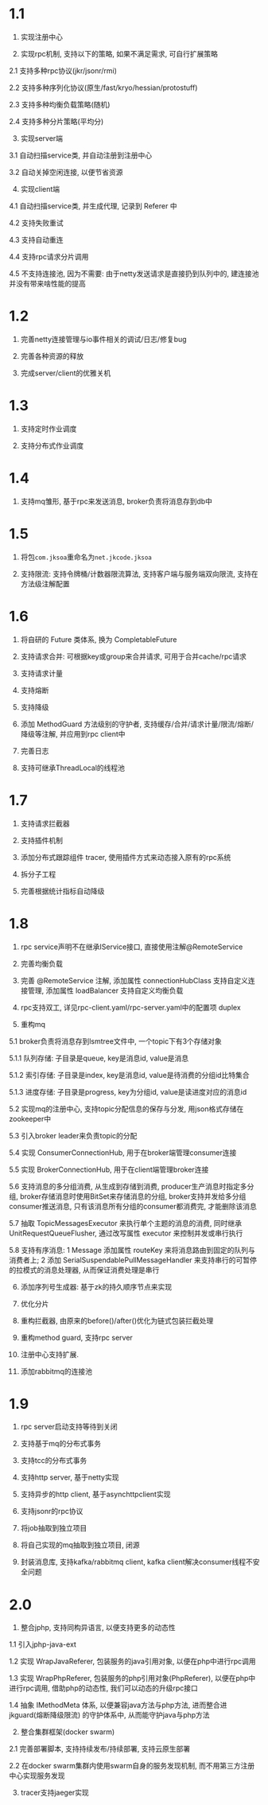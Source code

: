 # 1.1 
1. 实现注册中心

2. 实现rpc机制, 支持以下的策略, 如果不满足需求, 可自行扩展策略

2.1 支持多种rpc协议(jkr/jsonr/rmi)

2.2 支持多种序列化协议(原生/fast/kryo/hessian/protostuff)

2.3 支持多种均衡负载策略(随机)

2.4 支持多种分片策略(平均分)

3. 实现server端

3.1 自动扫描service类, 并自动注册到注册中心

3.2 自动关掉空闲连接, 以便节省资源

4. 实现client端

4.1 自动扫描service类, 并生成代理, 记录到 Referer 中

4.2 支持失败重试

4.3 支持自动重连

4.4 支持rpc请求分片调用

4.5 不支持连接池, 因为不需要: 由于netty发送请求是直接扔到队列中的, 建连接池并没有带来啥性能的提高

# 1.2
1. 完善netty连接管理与io事件相关的调试/日志/修复bug

2. 完善各种资源的释放

3. 完成server/client的优雅关机

# 1.3
1. 支持定时作业调度

2. 支持分布式作业调度

# 1.4
1. 支持mq雏形, 基于rpc来发送消息, broker负责将消息存到db中

# 1.5
1. 将包`com.jksoa`重命名为`net.jkcode.jksoa`

2. 支持限流: 支持令牌桶/计数器限流算法, 支持客户端与服务端双向限流, 支持在方法级注解配置

# 1.6
1. 将自研的 Future 类体系, 换为 CompletableFuture

2. 支持请求合并: 可根据key或group来合并请求, 可用于合并cache/rpc请求

3. 支持请求计量

4. 支持熔断

5. 支持降级

6. 添加 MethodGuard 方法级别的守护者, 支持缓存/合并/请求计量/限流/熔断/降级等注解, 并应用到rpc client中

7. 完善日志

8. 支持可继承ThreadLocal的线程池

# 1.7

1. 支持请求拦截器

2. 支持插件机制

3. 添加分布式跟踪组件 tracer, 使用插件方式来动态接入原有的rpc系统

4. 拆分子工程

5. 完善根据统计指标自动降级

# 1.8

1. rpc service声明不在继承IService接口, 直接使用注解@RemoteService

2. 完善均衡负载

3. 完善 @RemoteService 注解, 添加属性 connectionHubClass 支持自定义连接管理, 添加属性 loadBalancer 支持自定义均衡负载

4. rpc支持双工, 详见rpc-client.yaml/rpc-server.yaml中的配置项 duplex

5. 重构mq

5.1 broker负责将消息存到lsmtree文件中, 一个topic下有3个存储对象

5.1.1 队列存储: 子目录是queue, key是消息id, value是消息

5.1.2 索引存储: 子目录是index, key是消息id, value是待消费的分组id比特集合

5.1.3 进度存储: 子目录是progress, key为分组id, value是读进度对应的消息id

5.2 实现mq的注册中心, 支持topic分配信息的保存与分发, 用json格式存储在zookeeper中

5.3 引入broker leader来负责topic的分配

5.4 实现 ConsumerConnectionHub, 用于在broker端管理consumer连接

5.5 实现 BrokerConnectionHub, 用于在client端管理broker连接

5.6 支持消息的多分组消费, 从生成到存储到消费, producer生产消息时指定多分组, broker存储消息时使用BitSet来存储消息的分组, broker支持并发给多分组consumer推送消息, 只有该消息所有分组的consumer都消费完, 才能删除该消息

5.7 抽取 TopicMessagesExecutor 来执行单个主题的消息的消费, 同时继承 UnitRequestQueueFlusher, 通过改写属性 executor 来控制并发或串行执行

5.8 支持有序消息: 1 Message 添加属性 routeKey 来将消息路由到固定的队列与消费者上;  2 添加 SerialSuspendablePullMessageHandler 来支持串行的可暂停的拉模式的消息处理器, 从而保证消费处理是串行

6. 添加序列号生成器: 基于zk的持久顺序节点来实现

7. 优化分片

8. 重构拦截器, 由原来的before()/after()优化为链式包装拦截处理

9. 重构method guard, 支持rpc server

10. 注册中心支持扩展.

11. 添加rabbitmq的连接池

# 1.9

1. rpc server启动支持等待到关闭

2. 支持基于mq的分布式事务

3. 支持tcc的分布式事务

4. 支持http server, 基于netty实现

5. 支持异步的http client, 基于asynchttpclient实现

6. 支持jsonr的rpc协议

7. 将job抽取到独立项目

8. 将自己实现的mq抽取到独立项目, 闭源

9. 封装消息库, 支持kafka/rabbitmq client, kafka client解决consumer线程不安全问题

# 2.0
1. 整合jphp, 支持同构异语言, 以便支持更多的动态性

1.1 引入jphp-java-ext

1.2 实现 WrapJavaReferer, 包装服务的java引用对象, 以便在php中进行rpc调用

1.3 实现 WrapPhpReferer, 包装服务的php引用对象(PhpReferer), 以便在php中进行rpc调用, 借助php的动态性, 我们可以动态的升级rpc接口

1.4 抽象 IMethodMeta 体系, 以便兼容java方法与php方法, 进而整合进 jkguard(熔断降级限流) 的守护体系中, 从而能守护java与php方法

2. 整合集群框架(docker swarm)

2.1 完善部署脚本, 支持持续发布/持续部署, 支持云原生部署

2.2 在docker swarm集群内使用swarm自身的服务发现机制, 而不用第三方注册中心实现服务发现

3. tracer支持jaeger实现